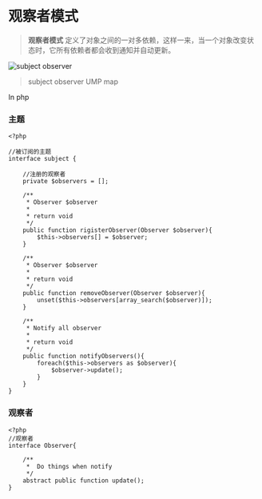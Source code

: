 观察者模式
===
> **观察者模式** 定义了对象之间的一对多依赖，这样一来，当一个对象改变状态时，它所有依赖者都会收到通知并自动更新。

![subject observer](http://7xqgk3.com1.z0.glb.clouddn.com/image/disign-pattern/subject-observer.jpg)
> subject observer UMP map

In php

### 主题
```
<?php

//被订阅的主题
interface subject {
    
    //注册的观察者
    private $observers = [];
    
    /**
     * Observer $observer
     *
     * return void
     */
    public function rigisterObserver(Observer $observer){
        $this->observers[] = $observer;
    }
    
    /**
     * Observer $observer
     *
     * return void
     */
    public function removeObserver(Observer $observer){
        unset($this->observers[array_search($observer)]); 
    }
    
    /**
     * Notify all observer
     * 
     * return void
     */
    public function notifyObservers(){
        foreach($this->observers as $observer){
            $observer->update();
        }
    }
}
```

### 观察者
```
<?php
//观察者
interface Observer{
    
    /**
     *  Do things when notify
     */
    abstract public function update();
}
```